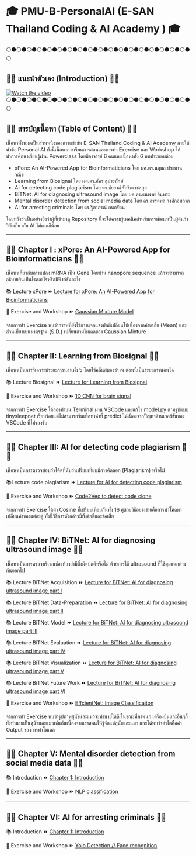 # :mortar_board: PMU-B-PersonalAI (E-SAN Thailand Coding & AI Academy ) :mortar_board:
:white_circle::black_circle::white_circle::black_circle::white_circle::black_circle::white_circle::black_circle::white_circle::black_circle::white_circle::black_circle::white_circle::black_circle::white_circle::black_circle::white_circle::black_circle::white_circle::black_circle::white_circle::black_circle::white_circle::black_circle::white_circle::black_circle::white_circle::black_circle::white_circle::black_circle::white_circle::black_circle::white_circle::black_circle::white_circle::black_circle::white_circle:
## :thought_balloon::thought_balloon: แนะนำตัวเอง (Introduction) :thought_balloon::thought_balloon:

[![Watch the video](http://img.youtube.com/vi/q5KKOgBHKj0/0.jpg)](https://youtu.be/q5KKOgBHKj0)
:white_circle::black_circle::white_circle::black_circle::white_circle::black_circle::white_circle::black_circle::white_circle::black_circle::white_circle::black_circle::white_circle::black_circle::white_circle::black_circle::white_circle::black_circle::white_circle::black_circle::white_circle::black_circle::white_circle::black_circle::white_circle::black_circle::white_circle::black_circle::white_circle::black_circle::white_circle::black_circle::white_circle::black_circle::white_circle::black_circle::white_circle:
## :thought_balloon::thought_balloon: สารบัญเนื้อหา (Table of Content) :thought_balloon::thought_balloon:

เนื้อหาทั้งหมดเป็นส่วนหนึ่งของการแข่งขัน E-SAN Thailand Coding & AI Academy ภายใต้หัวข้อ Personal AI ทั้งนี้เนื้อหาการเรียนการสอนและการทำ Exercise และ Workshop ได้ทำการศึกษาเรียนรู้ผ่าน Powerclass โดยมีอาจารย์ 6 คนและเนื้อหาทั้ง 6 บทประกอบด้วย

- xPore: An AI-Powered App for Bioinformaticians โดย ผศ.ดร.นฤมล ประทานวณิช
- Learning from Biosignal โดย ผศ.ดร.อัคร สุประทักษ์
- AI for detecting code plagiarism โดย ดร.ชัยยงค์ รักขิตเวชสกุล
- BiTNet: AI for diagnosing ultrasound image โดย ผศ.ดร.ธนพงศ์ อินทระ
- Mental disorder detection from social media data โดย ดร.อรรคพล วงศ์กอบลาภ
- AI for arresting criminals โดย ดร.ฐิตาภรณ์ กนกรัตน
  
โดยหวังว่าเป็นอย่างยิ่งว่าผู้ที่เข้ามาดู Repository นี้จะได้ความรู้เทคนิคสำหรับการพัฒนาเป็นผู้ค้นว้าวิจัยเกี่ยวกับ AI ไม่มากก็น้อย

---

## 📜📜 Chapter I : xPore: An AI-Powered App for Bioinformaticians 📜📜
เนื้อหาเกี่ยวกับการแปลง mRNA เป็น Gene โดยผ่าน nanopore sequence แล้วจะสามารถอธิบายยีนเป็นโรคอะไรหรือมีฟังก์ชันอะไร
  
:books: Lecture xPore :fast_forward: [Lecture for xPore: An AI-Powered App for Bioinformaticians](https://github.com/sitthatkaja/PMU-B-PersonalAI/blob/main/lecture%20xPore.pdf)
  
:pencil: Exercise and Workshop :fast_forward: [Gaussian Mixture Model](https://github.com/sitthatkaja/PMU-B-PersonalAI/blob/main/Exercise_PMUB_Personal_AI_GMM.ipynb)

จากการทำ Exercise พบว่ากราฟที่ยังใช้การแจกแจงปกติเปลี่ยนไปเนื่องจากค่าเฉลี่ย (Mean) และส่วนเบี่ยงเบนมาตรฐาน (S.D.) เปลี่ยนตามโมเดลของ Gaussian Mixture

---

## 📜📜 Chapter II: Learning from Biosignal 📜📜
เนื้อหาเป็นการวิเคราะห์ระยะการนอนทั้ง 5 โดยใช้คลื่นสมองว่า ณ ตอนนี้เป็นระยะการนอนใด

:books: Lecture Biosignal :fast_forward: [Lecture for Learning from Biosignal](https://github.com/sitthatkaja/PMU-B-PersonalAI/blob/main/lecture%20Bosignal.pdf)

  
:pencil: Exercise and Workshop :fast_forward: [1D CNN for brain signal](https://github.com/sitthatkaja/Exercise-pmub-learning-biosignals-main)

จากการทำ Exercise ได้ลองทำบน Terminal ผ่าน VSCode และแก้ไข model.py ตามรูปแบบ tinysleepnet เรียบร้อยแต่ไม่สามารถรันเพื่อหาค่าที่ predict ได้เนื่องจากปัญหาด้านเวอร์ชันของ VSCode ที่ไม่รองรับ

---

## 📜📜 Chapter III: AI for detecting code plagiarism 📜📜
เนื้อหาเป็นการตรวจสอบว่าโค้ดที่นับว่าเปรียบเทียบมีการคัดลอก (Plagiarism) หรือไม่

:books:Lecture code plagiarism :fast_forward: [Lecture for AI for detecting code plagiarism](https://github.com/sitthatkaja/DPDM2023/blob/main/Chapter%201%20Intro.pdf)
  
:pencil: Exercise and Workshop :fast_forward: [Code2Vec to detect code clone](https://github.com/sitthatkaja/PMU-B-PersonalAI/blob/main/Exercise_PMU_B_CodingAI_CodeCloneDetection_Workshop_sitthatka.ipynb)

จากการทำ Exercise ได้ค่า Cosine ที่เปรียบเทียบกันทั้ง 16 คู่ด้วยวิธีอย่างง่ายคือการนำโค้ดมาเปลี่ยนค่าของแต่ละคู่ ทั้งนี้วิธีการดังกล่าวมีทั้งข้อดีและข้อเสีย

---

## 📜📜 Chapter IV: BiTNet: AI for diagnosing ultrasound image 📜📜
เนื้อหาเป็นการตรวจบริเวณช่องท้องว่ามีสิ่งผิดปกติหรือไม่ ด้วยการใช้ ultrasound ที่ใช้มุมแตกต่างกันออกไป

:books: Lecture BiTNet Acquisition :fast_forward: [Lecture for BiTNet: AI for diagnosing ultrasound image part I](https://github.com/sitthatkaja/PMU-B-PersonalAI/blob/main/lecture%20BiTNet%201_Aquisition.pdf)

:books: Lecture BiTNet Data-Preparation :fast_forward: [Lecture for BiTNet: AI for diagnosing ultrasound image part II](https://github.com/sitthatkaja/PMU-B-PersonalAI/blob/main/lecture%20BiTNet%202_Data-Preparation.pdf)

:books: Lecture BiTNet Model :fast_forward: [Lecture for BiTNet: AI for diagnosing ultrasound image part III](https://github.com/sitthatkaja/PMU-B-PersonalAI/blob/main/lecture%20BiTNet%203_Model-Development.pdf)

:books: Lecture BiTNet Evaluation :fast_forward: [Lecture for BiTNet: AI for diagnosing ultrasound image part IV](https://github.com/sitthatkaja/PMU-B-PersonalAI/blob/main/lecture%20BiTNet%204_Evaluation.pdf)

:books: Lecture BiTNet Visualization :fast_forward: [Lecture for BiTNet: AI for diagnosing ultrasound image part V](https://github.com/sitthatkaja/PMU-B-PersonalAI/blob/main/lecture%20BiTNet%205_Visualization.pdf)

:books: Lecture BiTNet Future Work :fast_forward: [Lecture for BiTNet: AI for diagnosing ultrasound image part VI](https://github.com/sitthatkaja/PMU-B-PersonalAI/blob/main/lecture%20BiTNet%206_Future-Work.pdf)
  
:pencil: Exercise and Workshop :fast_forward: [EffcientNet: Image Classificaiton](https://github.com/sitthatkaja/PMU-B-PersonalAI/blob/main/Exercise_PMUB_Personal_AI_Image_classification_EfficientNetB5.ipynb)

จากการทำ Exercise พบว่ารูปภาพสุนัขและแมวจะทำนายได้ดี ในขณะที่ภาพนก เครื่องบินและอื่นๆก็ยังทำนายเป็นสุนัขและแมวเช่นกันเนื่องจากเราสอนให้รู้จักแต่สุนัขและแมว และได้พบว่าค่าใดคือค่า Output ของการทำโมเดล

---

## 📜📜 Chapter V: Mental disorder detection from social media data 📜📜
  
:books: Introduction :fast_forward: [Chapter 1: Introduction](https://github.com/sitthatkaja/DPDM2023/blob/main/Chapter%201%20Intro.pdf)
  
:pencil: Exercise and Workshop :fast_forward: [NLP classification](https://github.com/sitthatkaja/PMU-B-PersonalAI/blob/main/Exercise_PMUB_Personal_AI_Social_Media.ipynb)

---

## 📜📜 Chapter VI: AI for arresting criminals 📜📜
  
:books: Introduction :fast_forward: [Chapter 1: Introduction](https://github.com/sitthatkaja/DPDM2023/blob/main/Chapter%201%20Intro.pdf)
  
:pencil: Exercise and Workshop :fast_forward: [Yolo Detection // Face recognition](https://github.com/sitthatkaja/PMU-B-PersonalAI/blob/main/Exercise_Train_Yolov8_Object_Detection_on_Custom_Dataset.ipynb)
